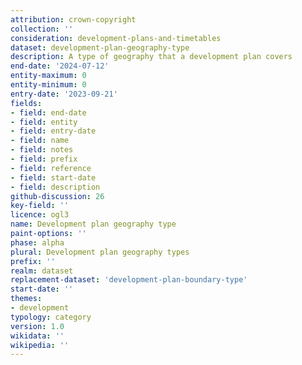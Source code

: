 ```yaml
---
attribution: crown-copyright
collection: ''
consideration: development-plans-and-timetables
dataset: development-plan-geography-type
description: A type of geography that a development plan covers
end-date: '2024-07-12'
entity-maximum: 0
entity-minimum: 0
entry-date: '2023-09-21'
fields:
- field: end-date
- field: entity
- field: entry-date
- field: name
- field: notes
- field: prefix
- field: reference
- field: start-date
- field: description
github-discussion: 26
key-field: ''
licence: ogl3
name: Development plan geography type
paint-options: ''
phase: alpha
plural: Development plan geography types
prefix: ''
realm: dataset
replacement-dataset: 'development-plan-boundary-type'
start-date: ''
themes:
- development
typology: category
version: 1.0
wikidata: ''
wikipedia: ''
---
```


